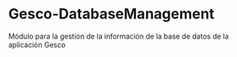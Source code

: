 # Gesco-DatabaseManagement
Módulo para la gestión de la información de la base de datos de la aplicación Gesco

